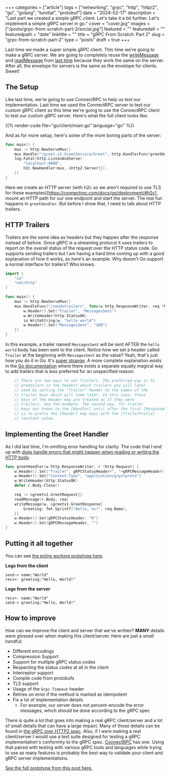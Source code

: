 +++
categories = ["article"]
tags = ["networking", "grpc", "http", "http/2", "go", "golang", "turotial", "protobuf"]
date = "2024-02-17"
description = "Last part we created a simple gRPC client. Let's take it a bit further. Let's implement a simple gRPC server in go."
cover = "cover.jpg"
images = ["/posts/grpc-from-scratch-part-2/social.jpg"]
featured = ""
featuredalt = ""
featuredpath = "date"
linktitle = ""
title = "gRPC From Scratch: Part 2"
slug = "grpc-from-scratch-part-2"
type = "posts"
draft = true
+++

Last time we made a super simple gRPC client. This time we're going to make a gRPC server. We are going to completely reuse the [writeMessage](/posts/grpc-from-scratch#encoding-the-request) and [readMessage](/posts/grpc-from-scratch#decoding-the-response) from [last time](https://sudorandom.dev/posts/grpc-from-scratch/) because they work the same on the server. After all, the envelope for servers is the same as the envelope for clients. Sweet!

## The Setup
Like last time, we're going to use ConnectRPC to help us test our implementation. Last time we used the ConnectRPC server to test our custom gRPC client so this time we're going to use the ConnectRPC client to test our custom gRPC server. Here's what the full client looks like:

{{% render-code file="go/client/main.go" language="go" %}}

And as for more setup, here's some of the more boring parts of the server:

```go
func main() {
	mux := http.NewServeMux()
	mux.Handle("/greet.v1.GreetService/Greet", http.HandlerFunc(greetHandler))
	log.Fatal(http.ListenAndServe(
		"localhost:9000",
		h2c.NewHandler(mux, &http2.Server{}),
	))
}
```
Here we create an HTTP server (with h2c so we aren't required to use TLS for these examples)[https://connectrpc.com/docs/go/deployment/#h2c], mount an HTTP path for our one endpoint and start the server. The real fun happens in `greetHandler`. But before I show that, I need to talk about HTTP trailers.

## HTTP Trailers
Trailers are the same idea as headers but they happen after the response instead of before. Since gRPC is a streaming protocol it uses trailers to report on the overall status of the request over the HTTP status code. Go supports sending trailers but I am having a hard time coming up with a good explanation of how it works, so here's an example. Why doesn't Go support a normal interface for trailers? Who knows.

```go
import (
	"io"
	"net/http"
)

func main() {
	mux := http.NewServeMux()
	mux.HandleFunc("/sendstrailers", func(w http.ResponseWriter, req *http.Request) {
		w.Header().Set("Trailer", "MessagesSent")
		w.WriteHeader(http.StatusOK)
        io.WriteString(w, "hello world")
		w.Header().Set("MessagesSent", "100")
	})
}
```

In this example, a trailer named `MessagesSent` will be sent AFTER the `hello world` body has been sent to the client. Notice how we set a header called `Trailer` at the beginning with `MessagesSent` as the value? Yeah, that's just how you do it in Go. It's [super strange](https://pkg.go.dev/net/http#example-ResponseWriter-Trailers). A more complete explanation exists in the [Go documentation](https://pkg.go.dev/net/http#ResponseWriter) where there exists a separate equally magical way to add trailers that is less preferred for an unspecified reason:

```go
	// There are two ways to set Trailers. The preferred way is to
	// predeclare in the headers which trailers you will later
	// send by setting the "Trailer" header to the names of the
	// trailer keys which will come later. In this case, those
	// keys of the Header map are treated as if they were
	// trailers. See the example. The second way, for trailer
	// keys not known to the [Handler] until after the first [ResponseWriter.Write],
	// is to prefix the [Header] map keys with the [TrailerPrefix]
	// constant value.
```

## Implementing the Greet Handler
As I did last time, I'm omitting error handling for clarity. The code that I end up with [does handle errors that might happen when reading or writing the HTTP body](https://github.com/sudorandom/sudorandom.dev/tree/main/content/posts/2024-02-17_grpc-from-scratch-part-2/go/server/main.go).

```go
func greetHandler(w http.ResponseWriter, r *http.Request) {
	w.Header().Set("Trailer", gRPCStatusHeader+", "+gRPCMessageHeader)
	w.Header().Set("Content-Type", "application/grpc+proto")
	w.WriteHeader(http.StatusOK)
	defer r.Body.Close()

	req := &greetv1.GreetRequest{}
	readMessage(r.Body, req)
	writeMessage(w, &greetv1.GreetResponse{
		Greeting: fmt.Sprintf("Hello, %s!", req.Name),
	})
	w.Header().Set(gRPCStatusHeader, "0")
	w.Header().Set(gRPCMessageHeader, "")
}
```

## Putting it all together
You can see [the entire working prototype here](https://github.com/sudorandom/sudorandom.dev/tree/main/content/posts/2024-02-17_grpc-from-scratch-part-2/go).

**Logs from the client**

```text
send-> name:"World"
recv<- greeting:"Hello, World!"
```

**Logs from the server**

```text
recv<- name:"World"
send-> greeting:"Hello, World!"
```

## How to improve
How can we improve the client and server that we've written? **MANY** details were glossed over when making this client/server. Here are just a small handful:

- Different encodings
- Compression Support
- Support for multiple gRPC status codes
- Respecting the status codes at all in the client
- Interceptor support
- Compile code from protobufs
- TLS support
- Usage of the `Grpc-Timeout` header
- Retries on error if the method is marked as idempotent
- Fix a lot of implementation details
  - For example, our server does not percent-encode the error messages, which should be done according to the gRPC spec

There is quite a lot that goes into making a real gRPC client/server and a lot of small details that can have a large impact. Many of those details can be found in [the gRPC over HTTP2 spec](https://github.com/grpc/grpc/blob/master/doc/PROTOCOL-HTTP2.md). Also, if I were making a real client/server I would use a test suite designed for testing a gRPC implementation's conformity to the gRPC spec. [ConnectRPC](https://github.com/connectrpc/conformance) has one. Using that paired with testing with various gRPC tools and languages while trying to use as many features is probably the best way to validate your client and gRPC server implementations.

[See the full prototype from this post here.](https://github.com/sudorandom/sudorandom.dev/tree/main/content/posts/2024-02-15_grpc-from-scratch-part-2/go)
